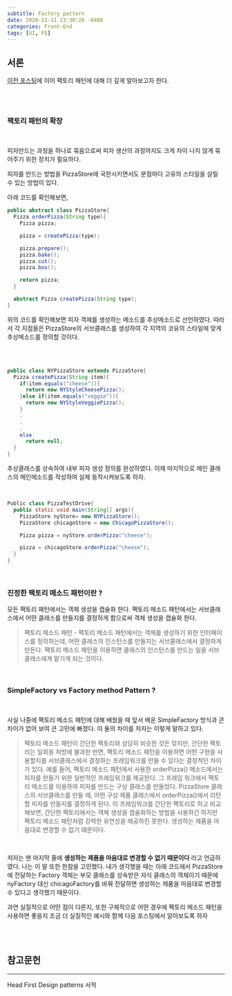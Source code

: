 ```yaml
---
subtitle: Factory pattern
date: 2020-11-11 23:30:28 -0400
categories: Front-End 
tags: [UI, FE]
---
```


## 서론
[이전 포스팅](https://junstar17.github.io/front-end/2020/11/11/Design-Patterns-%ED%8C%A9%ED%86%A0%EB%A6%AC-%ED%8C%A8%ED%84%B4%EC%9D%B4%EB%9E%80.html)에 이어 팩토리 패턴에 대해 더 깊게 알아보고자 한다.

<br><br>

### 팩토리 패턴의 확장
<br>

피자만드는 과정을 하나로 묶음으로써 피자 생산의 과정까지도 크게 차이 나지 않게 묶어주기 위한 장치가 필요하다.

피자를 만드는 방법을 PizzaStore에 국한시키면서도 분점마다 고유의 스타일을 살릴 수 있는 방법이 있다. 

아래 코드를 확인해보면, 

```java
public abstract class PizzaStore{
  Pizza orderPizza(String type){
    Pizza pizza;

    pizza = createPizza(type);

    pizza.prepare();
    pizza.bake();
    pizza.cut();
    pizza.box();

    return pizza;
  }

  abstract Pizza createPizza(String type);
}

```

위의 코드를 확인해보면 피자 객체를 생성하는 메소드를 추상메소드로 선언하였다. 따라서 각 지점들은 PizzaStore의 서브클래스를 생성하여 각 지역의 코유의 스타일에 맞게 추상메소드를 정의할 것이다.


<br><br>

```java
public class NYPizzaStore extends PizzaStore{
  Pizza createPizza(String item){
    if(item.equals("cheese")){
      return new NYStyleCheesePizza();
    }else if(item.equals("veggie")){
      return new NYStyleVeggiePizza();
    }
    .
    .
    .
    else
      return null;
  }
}
```
추상클래스를 상속하여 내부 피자 생성 정의를 완성하였다.
이제 마지막으로 메인 클래스의 메인메소드를 작성하여 실제 동작시켜보도록 하자.


<br>

```java
Public class PizzaTestDrive{
  public static void main(String[] args){
    PizzaStore nyStore= new NYPizzaStore();
    PizzaStore chicagoStore = new ChicagoPizzaStore();

    Pizza pizza = nyStore.orderPizza("cheese");

    pizza = chicagoStore.orderPizza("cheese");
  }
}
```

<br>

### 진정한 팩토리 메소드 패턴이란 ?

모든 팩토리 패턴에서는 객체 생성을 캡슐화 한다. 팩토리 메소드 패턴에서는 서브클래스에서 어떤 클래스를 만들지를 결정하게 함으로써 객체 생성을 캡슐화 한다.

> 팩토리 메소드 패턴 - 팩토리 메소드 패턴에서는 객체를 생성하기 위한 인터페이스를 정의하는데, 어떤 클래스의 인스턴스를 만들지는 서브클래스에서 결정하게 만든다. 팩토리 메소드 패턴을 이용하면 클래스의 인스턴스를 만드는 일을 서브클래스에게 맡기게 되는 것이다.

<br>


### SimpleFactory vs Factory method Pattern ?

<br>

사실 나중에 팩토리 메소드 패턴에 대해 배웠을 때 앞서 배운 SimpleFactory 방식과 큰 차이가 없어 보여 큰 고민에 빠졌다. 이 둘의 차이를 저자는 이렇게 말하고 있다.
<br>
> 팩토리 메소드 패턴이 간단한 팩토리와 상당히 비슷한 것은 맞지만, 간단한 팩토리는 일회용 처방에 불과한 반면, 팩토리 메소드 패턴을 이용하면 어떤 구현을 사용할지를 서브클래스에서 결정하는 프레임워크를 만들 수 있다는 결정적인 차이가 있다. 예를 들어, 팩토리 메소드 패턴에서 사용한 orderPizza() 메소드에서는 피자를 만들기 위한 일반적인 프레임워크를 제공한다. 그 프레임 워크에서 팩토리 메소드를 이용하여 피자를 만드는 구상 클래스를 만들었다. PizzaStore 클래스의 서브클래스를 만들 때, 어떤 구상 제품 클래스에서 orderPizza()에서 리턴할 피자를 만들지를 결정하게 된다. 이 프레임워크를 간단한 팩토리로 하고 비교해보면, 간단한 팩토리에서는 객체 생성을 캡슐화하는 방법을 사용하긴 하지만 팩토리 메소드 패턴처럼 강력한 유연성을 제공하진 못한다. 생성하는 제품을 마음대로 변경할 수 없기 떄문이다.

<br>

저자는 맨 마지막 줄에 **생성하는 제품을 마음대로 변경할 수 없기 때문이다** 라고 언급하였다.
나는 이 말 또한 한참을 고민했다. 내가 생각했을 때는 아래 코드에서 PizzaStore에 전달하는 Factory 객체는 부모 클래스를 상속받은 자식 클래스의 객체이기 때문에  nyFactory 대신 chicagoFactory를 바꿔 전달하면 생성하는 제품을 마음대로 변경할 수 있다고 생각했기 때문이다.

과연 실질적으로 어떤 점이 다른지, 또한 구체적으로 어떤 경우에 팩토리 메소드 패턴을 사용하면 좋을지 조금 더 실질적인 예시와 함께 다음 포스팅에서 알아보도록 하자



<br><br>

## 참고문헌 

<hr>

Head First Design patterns 서적
